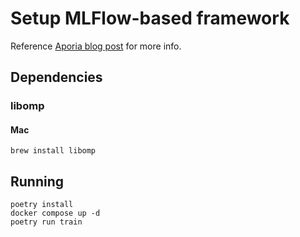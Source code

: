 # Setup MLFlow-based framework

Reference [Aporia blog post](https://www.aporia.com/blog/building-an-ml-platform-from-scratch/) for more info.

## Dependencies

### libomp

#### Mac

```shell
brew install libomp
```

## Running

```shell
poetry install
docker compose up -d
poetry run train
```
